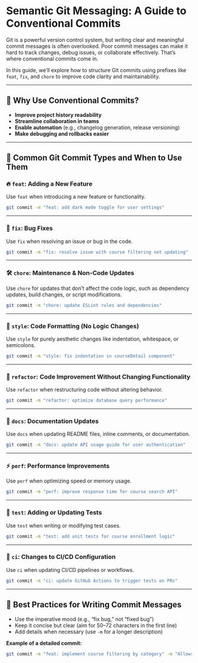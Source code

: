 # Semantic Git Messaging: A Guide to Conventional Commits

Git is a powerful version control system, but writing clear and meaningful commit messages is often overlooked. Poor commit messages can make it hard to track changes, debug issues, or collaborate effectively. That’s where conventional commits come in.

In this guide, we’ll explore how to structure Git commits using prefixes like `feat`, `fix`, and `chore` to improve code clarity and maintainability.

---

## 🚀 Why Use Conventional Commits?

- **Improve project history readability**
- **Streamline collaboration in teams**
- **Enable automation** (e.g., changelog generation, release versioning)
- **Make debugging and rollbacks easier**

---

## 📌 Common Git Commit Types and When to Use Them

### 🔥 `feat`: Adding a New Feature

Use `feat` when introducing a new feature or functionality.

```zsh
git commit -m "feat: add dark mode toggle for user settings"
```

---

### 🐛 `fix`: Bug Fixes

Use `fix` when resolving an issue or bug in the code.

```zsh
git commit -m "fix: resolve issue with course filtering not updating"
```

---

### 🛠️ `chore`: Maintenance & Non-Code Updates

Use `chore` for updates that don’t affect the code logic, such as dependency updates, build changes, or script modifications.

```zsh
git commit -m "chore: update ESLint rules and dependencies"
```

---

### 🎨 `style`: Code Formatting (No Logic Changes)

Use `style` for purely aesthetic changes like indentation, whitespace, or semicolons.

```zsh
git commit -m "style: fix indentation in courseDetail component"
```

---

### 🔄 `refactor`: Code Improvement Without Changing Functionality

Use `refactor` when restructuring code without altering behavior.

```zsh
git commit -m "refactor: optimize database query performance"
```

---

### 📄 `docs`: Documentation Updates

Use `docs` when updating README files, inline comments, or documentation.

```zsh
git commit -m "docs: update API usage guide for user authentication"
```

---

### ⚡ `perf`: Performance Improvements

Use `perf` when optimizing speed or memory usage.

```zsh
git commit -m "perf: improve response time for course search API"
```

---

### 🧪 `test`: Adding or Updating Tests

Use `test` when writing or modifying test cases.

```zsh
git commit -m "test: add unit tests for course enrollment logic"
```

---

### 🔧 `ci`: Changes to CI/CD Configuration

Use `ci` when updating CI/CD pipelines or workflows.

```zsh
git commit -m "ci: update GitHub Actions to trigger tests on PRs"
```

---

## 📝 Best Practices for Writing Commit Messages

- Use the imperative mood (e.g., “fix bug,” not “fixed bug”)
- Keep it concise but clear (aim for 50–72 characters in the first line)
- Add details when necessary (use `-m` for a longer description)

**Example of a detailed commit:**

```zsh
git commit -m "feat: implement course filtering by category" -m "Allows users to filter courses based on selected tags. Uses React state and URL parameters."
```
